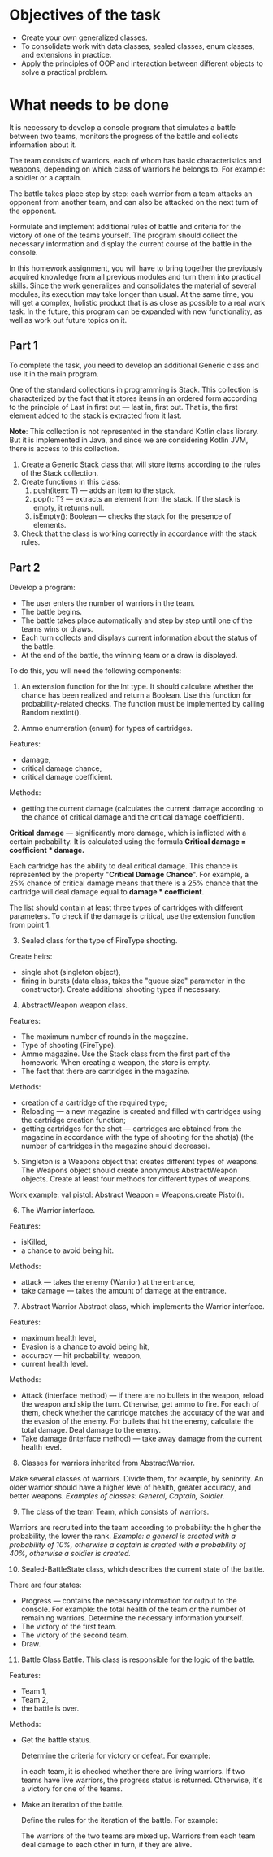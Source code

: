 # Objectives of the task
- Create your own generalized classes.
- To consolidate work with data classes, sealed classes, enum classes, and extensions in practice.
- Apply the principles of OOP and interaction between different objects to solve a practical problem.

# What needs to be done
It is necessary to develop a console program that simulates a battle between two teams, monitors the progress of the battle and collects information about it.

The team consists of warriors, each of whom has basic characteristics and weapons, depending on which class of warriors he belongs to. For example: a soldier or a captain.

The battle takes place step by step: each warrior from a team attacks an opponent from another team, and can also be attacked on the next turn of the opponent.

Formulate and implement additional rules of battle and criteria for the victory of one of the teams yourself. The program should collect the necessary information and display the current course of the battle in the console.

In this homework assignment, you will have to bring together the previously acquired knowledge from all previous modules and turn them into practical skills. Since the work generalizes and consolidates the material of several modules, its execution may take longer than usual. At the same time, you will get a complex, holistic product that is as close as possible to a real work task. In the future, this program can be expanded with new functionality, as well as work out future topics on it.

## Part 1
To complete the task, you need to develop an additional Generic class and use it in the main program.

One of the standard collections in programming is Stack. This collection is characterized by the fact that it stores items in an ordered form according to the principle of Last in first out — last in, first out. That is, the first element added to the stack is extracted from it last.

**Note**: This collection is not represented in the standard Kotlin class library. But it is implemented in Java, and since we are considering Kotlin JVM, there is access to this collection.

1. Create a Generic Stack<T> class that will store items according to the rules of the Stack collection.
2. Create functions in this class:
    1. push(item: T) — adds an item to the stack.
    2. pop(): T? — extracts an element from the stack. If the stack is empty, it returns null.
    3. isEmpty(): Boolean — checks the stack for the presence of elements.
3. Check that the class is working correctly in accordance with the stack rules.

## Part 2

Develop a program:
- The user enters the number of warriors in the team.
- The battle begins. 
- The battle takes place automatically and step by step until one of the teams wins or draws.
- Each turn collects and displays current information about the status of the battle.
- At the end of the battle, the winning team or a draw is displayed.

To do this, you will need the following components:

1. An extension function for the Int type. It should calculate whether the chance has been realized and return a Boolean. Use this function for probability-related checks. The function must be implemented by calling Random.nextInt(). 

2. Ammo enumeration (enum) for types of cartridges.

Features:

- damage,
- critical damage chance, 
- critical damage coefficient.

Methods: 

- getting the current damage (calculates the current damage according to the chance of critical damage and the critical damage coefficient).

**Critical damage** — significantly more damage, which is inflicted with a certain probability. It is calculated using the formula **Critical damage = coefficient * damage.**

Each cartridge has the ability to deal critical damage. This chance is represented by the property "**Critical Damage Chance**". For example, a 25% chance of critical damage means that there is a 25% chance that the cartridge will deal damage equal to **damage * coefficient**.

The list should contain at least three types of cartridges with different parameters. To check if the damage is critical, use the extension function from point 1.

3. Sealed class for the type of FireType shooting.

Create heirs:

- single shot (singleton object),
- firing in bursts (data class, takes the "queue size" parameter in the constructor).
Create additional shooting types if necessary.

4. AbstractWeapon weapon class.

Features:

- The maximum number of rounds in the magazine.
- Type of shooting (FireType).
- Ammo magazine. Use the Stack class from the first part of the homework. When creating a weapon, the store is empty.
- The fact that there are cartridges in the magazine.

Methods:

- creation of a cartridge of the required type;
- Reloading — a new magazine is created and filled with cartridges using the cartridge creation function;
- getting cartridges for the shot — cartridges are obtained from the magazine in accordance with the type of shooting for the shot(s) (the number of cartridges in the magazine should decrease).

5. Singleton is a Weapons object that creates different types of weapons. The Weapons object should create anonymous AbstractWeapon objects. Create at least four methods for different types of weapons.

Work example: val pistol: Abstract Weapon = Weapons.create Pistol().

6. The Warrior interface.

Features: 

- isKilled,
- a chance to avoid being hit.

Methods: 

- attack — takes the enemy (Warrior) at the entrance,
- take damage — takes the amount of damage at the entrance.

7. Abstract Warrior Abstract class, which implements the Warrior interface.

Features:

- maximum health level,
- Evasion is a chance to avoid being hit,
- accuracy — hit probability,
weapon,
- current health level.

Methods:

- Attack (interface method) — if there are no bullets in the weapon, reload the weapon and skip the turn. Otherwise, get ammo to fire. For each of them, check whether the cartridge matches the accuracy of the war and the evasion of the enemy. For bullets that hit the enemy, calculate the total damage. Deal damage to the enemy.
- Take damage (interface method) — take away damage from the current health level.

8. Classes for warriors inherited from AbstractWarrior.

Make several classes of warriors. Divide them, for example, by seniority. An older warrior should have a higher level of health, greater accuracy, and better weapons. *Examples of classes: General, Captain, Soldier.*

9. The class of the team Team, which consists of warriors.

Warriors are recruited into the team according to probability: the higher the probability, the lower the rank. *Example: a general is created with a probability of 10%, otherwise a captain is created with a probability of 40%, otherwise a soldier is created.*

10. Sealed-BattleState class, which describes the current state of the battle.

There are four states:

- Progress — contains the necessary information for output to the console. For example: the total health of the team or the number of remaining warriors. Determine the necessary information yourself.
- The victory of the first team.
- The victory of the second team.
- Draw.

11. Battle Class Battle. This class is responsible for the logic of the battle.

Features:

- Team 1,
- Team 2,
- the battle is over. 

Methods:

- Get the battle status. 

  Determine the criteria for victory or defeat. For example:

  in each team, it is checked whether there are living warriors. If two teams have live warriors, the progress status is returned. Otherwise, it's a victory for one of the teams.

- Make an iteration of the battle.

  Define the rules for the iteration of the battle. For example:

  The warriors of the two teams are mixed up. Warriors from each team deal damage to each other in turn, if they are alive.

